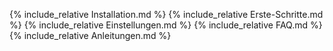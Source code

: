 {% include_relative Installation.md %}
{% include_relative Erste-Schritte.md %}
{% include_relative Einstellungen.md %}
{% include_relative FAQ.md %}
{% include_relative Anleitungen.md %}

